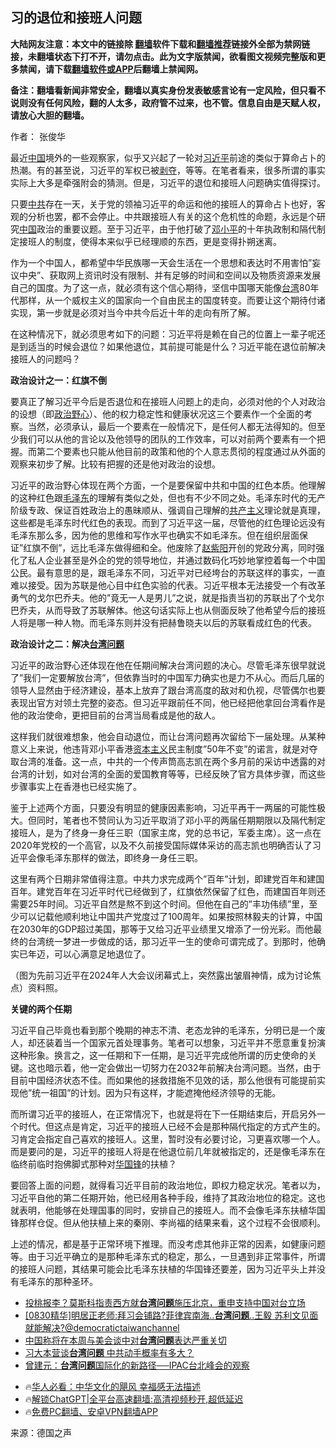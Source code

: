  <!-- 面包屑导航 --> <h2>习的退位和接班人问题</h2> <p class="notice"><b>大陆网友注意：本文中的链接除 <a href="https://github.com/bannedbook/fanqiang" >翻墙</a>软件下载和<a href="https://github.com/killgcd/justmysocks/blob/master/README.md">翻墙推荐</a>链接外全部为禁网链接，未翻墙状态下打不开，请勿点击。此为文字版禁闻，欲看图文视频完整版和更多禁闻，请下载<a href="https://github.com/bannedbook/fanqiang">翻墙软件或APP</a>后翻墙上禁闻网。</p><p>备注：翻墙看新闻非常安全，翻墙以真实身份发表敏感言论有一定风险，但只看不说则没有任何风险，翻的人太多，政府管不过来，也不管。信息自由是天赋人权，请放心大胆的翻墙。</b></p>  <div class="entry"> <p>作者： 张俊华</p> <p>最近<span class='wp_keywordlink_affiliate'><a href="https://www.bannedbook.org/" title="中国" target="_blank">中国</a></span>境外的一些观察家，似乎又兴起了一轮对<a href="https://www.bannedbook.org/bnews/tag/%e4%b9%a0%e8%bf%91%e5%b9%b3/" class="st_tag internal_tag" rel="tag" title="标签 习近平 下的日志">习近平</a>前途的类似于算命占卜的热潮。有的甚至说，习近平的军权已被<span class='wp_keywordlink'><a href="https://www.bannedbook.org/forum2/topic21.html" title="《剥夺》 黄建民 著" target="_blank">剥夺</a></span>，等等。在笔者看来，很多所谓的事实实际上大多是牵强附会的猜测。但是，习近平的退位和接班人问题确实值得探讨。</p> <p>只要<a href="https://www.bannedbook.org/bnews/tag/%e4%b8%ad%e5%85%b1/" class="st_tag internal_tag" rel="tag" title="标签 中共 下的日志">中共</a>存在一天，关于党的领袖习近平的命运和他的接班人的算命占卜也好，客观的分析也罢，都不会停止。中共跟接班人有关的这个危机性的命题，永远是个研究<a href="https://www.bannedbook.org/bnews/tag/%E4%B8%AD%E5%9B%BD/" class="st_tag internal_tag" rel="tag" title="标签 中国 下的日志">中国</a>政治的重要议题。至于习近平，由于他打破了<a href="https://www.bannedbook.org/bnews/tag/%e9%82%93%e5%b0%8f%e5%b9%b3/" class="st_tag internal_tag" rel="tag" title="标签 邓小平 下的日志">邓小平</a>的十年执政制和隔代制定接班人的制度，使得本来似乎已经理顺的东西，更是变得扑朔迷离。</p> <p>作为一个中国人，都希望中华民族哪一天会生活在一个思想和表达时不用害怕&#8221;妄议中央&#8221;、获取网上资讯时没有限制、并有足够的时间和空间以及物质资源来发展自己的国度。为了这一点，就必须有这个信心期待，坚信中国哪天能像<a href="https://www.bannedbook.org/bnews/tag/%e5%8f%b0%e6%b9%be/" class="st_tag internal_tag" rel="tag" title="标签 台湾 下的日志">台湾</a>80年代那样，从一个威权主义的国家向一个自由民主的国度转变。而要让这个期待付诸实现，第一步就是必须对当今中共今后近十年的走向有所了解。</p> <p>在这种情况下，就必须思考如下的问题：习近平将是赖在自己的位置上一辈子呢还是到适当的时候会退位？如果他退位，其前提可能是什么？习近平能在退位前解决接班人的问题吗？</p>  <p><strong>政治设计之一：红旗不倒</strong></p> <p>要真正了解习近平今后是否退位和在接班人问题上的走向，必须对他的个人对政治的设想（即<a href="https://www.bannedbook.org/bnews/tag/%E6%94%BF%E6%B2%BB%E9%87%8E%E5%BF%83/" class="st_tag internal_tag" rel="tag" title="标签 政治野心 下的日志">政治野心</a>）、他的权力稳定性和健康状况这三个要素作一个全面的考察。当然，必须承认，最后一个要素在一般情况下，是任何人都无法得知的。但至少我们可以从他的言论以及他领导的团队的工作效率，可以对前两个要素有一个把握。而第二个要素也只能从他目前的政策和他的个人意志贯彻的程度通过从外面的观察来初步了解。比较有把握的还是他对政治的设想。</p> <p>习近平的政治野心体现在两个方面，一个是要保留中共和中国的红色本质。他理解的这种红色跟<a href="https://www.bannedbook.org/bnews/tag/%e6%af%9b%e6%b3%bd%e4%b8%9c/" class="st_tag internal_tag" rel="tag" title="标签 毛泽东 下的日志">毛泽东</a>的理解有类似之处，但也有不少不同之处。毛泽东时代的无产阶级专政、保证百姓政治上的愚昧顺从、强调自己理解的<span class='wp_keywordlink'><a href="https://www.bannedbook.org/forum2/topic6177.html" title="《共产主义的终极目的》" target="_blank">共产主义</a></span>理论就是真理，这些都是毛泽东时代红色的表现。而到了习近平这一届，尽管他的红色理论远没有毛泽东那么多，因为他的思维和写作水平也确实不如毛泽东。但在组织层面保证&#8221;红旗不倒&#8221;，远比毛泽东做得细和全。他废除了<span class='wp_keywordlink'><a href="https://www.bannedbook.org/forum2/topic93.html" title="《改革历程-赵紫阳回忆录》" target="_blank">赵紫阳</a></span>开创的党政分离，同时强化了私人企业甚至是外企的党的领导地位，并通过数码化巧妙地掌控着每一个中国公民。最有意思的是，跟毛泽东不同，习近平对已经垮台的苏联这样的事实，一直难以接受。因为苏联是他心目中红色实验的代表。习近平根本无法接受一个有改革勇气的戈尔巴乔夫。他的&#8221;竟无一人是男儿&#8221;之说，就是指责当初的苏联出了个戈尔巴乔夫，从而导致了苏联解体。他这句话实际上也从侧面反映了他希望今后的接班人将是哪一种人物。而毛泽东则并没有把赫鲁晓夫以后的苏联看成红色的代表。</p> <p><strong>政治设计之二：解决<a href="https://www.bannedbook.org/bnews/tag/%E5%8F%B0%E6%B9%BE%E9%97%AE%E9%A2%98/" class="st_tag internal_tag" rel="tag" title="标签 台湾问题 下的日志">台湾问题</a></strong></p> <p>习近平的政治野心还体现在他在任期间解决台湾问题的决心。尽管毛泽东很早就说了&#8221;我们一定要解放台湾&#8221;，但依靠当时的中国军力确实也是力不从心。而后几届的领导人显然由于经济建设，基本上放弃了跟台湾高度的敌对和仇视，尽管偶尔也要表现出官方对领土完整的姿态。但习近平跟前任不同，他已经把他拿回台湾看作是他的政治使命，更把目前的台湾当局看成是他的敌人。</p>  <p>这样我们就很难想象，他会自动退位，而让台湾问题再次留给下一届处理。从某种意义上来说，他违背邓小平香港<span class='wp_keywordlink'><a href="https://www.bannedbook.org/forum2/topic920.html" title="资本主义与自由" target="_blank">资本主义</a></span>民主制度&#8221;50年不变&#8221;的诺言，就是对夺取台湾的准备。这一点，中共的一个传声筒高志凯在两个多月前的采访中透露的对台湾的计划，如对台湾的全面的爱国教育等等，已经反映了官方具体步骤，而这些步骤事实上在香港也已经实施了。</p> <p>鉴于上述两个方面，只要没有明显的健康因素影响，习近平再干一两届的可能性极大。但同时，笔者也不赞同认为习近平取消了邓小平的两届任期期限以及隔代制定接班人，是为了终身一身任三职（国家主席，党的总书记，军委主席）。这一点在2020年党校的一个高官，以及不久前接受国际媒体采访的高志凯也明确否认了习近平会像毛泽东那样的做法，即终身一身任三职。</p> <p>这里有两个日期非常值得注意。中共力求完成两个&#8221;百年&#8221;计划，即建党百年和建国百年。建党百年在习近平时代已经做到了，红旗依然保留了红色，而建国百年则还需要25年时间。习近平自然是熬不到这个时间。但他在自己的&#8221;丰功伟绩&#8221;里，至少可以记载他顺利地让中国共产党度过了100周年。如果按照林毅夫的计算，中国在2030年的GDP超过美国，那等于又给习近平业绩里又增添了一份光彩。而他最终的台湾统一梦进一步做成的话，那习近平一生的使命可谓完成了。到那时，他确实已年迈，可以心满意足地退位了。</p> <p>（图为先前习近平在2024年人大会议闭幕式上，突然露出皱眉神情，成为讨论焦点）资料照。</p> <p><strong>关键的两个任期</strong></p>  <p>习近平自己毕竟也看到那个晚期的神志不清、老态龙钟的毛泽东，分明已是一个废人，却还装着当一个国家元首处理事务。笔者可以想象，习近平并不愿意重复扮演这种形象。换言之，这一任期和下一任期，是习近平完成他所谓的历史使命的关键。这也暗示着，他一定会做出一切努力在2032年前解决台湾问题。当然，由于目前中国经济状态不佳。而如果他的拯救措施不见效的话，那么他很有可能提前实现他&#8221;统一祖国&#8221;的计划。因为只有这样，才能遮掩他经济领导的无能。</p> <p>而所谓习近平的接班人，在正常情况下，也就是将在下一任期结束后，开启另外一个时代。但这点是肯定，习近平的接班人已经不会是那种隔代指定的方式产生的。习肯定会指定自己喜欢的接班人。这里，暂时没有必要讨论，习更喜欢哪一个人。而是要问的是，习近平的接班人将是在他退位前几年就被指定的，还是像毛泽东在临终前临时抱佛脚式那种对<a href="https://www.bannedbook.org/bnews/tag/%e5%8d%8e%e5%9b%bd%e9%94%8b/" class="st_tag internal_tag" rel="tag" title="标签 华国锋 下的日志">华国锋</a>的扶植？</p> <p>要回答上面的问题，就得看习近平目前的政治地位，即权力稳定状况。笔者以为，习近平自他的第二任期开始，他已经用各种手段，维持了其政治地位的稳定。这也就表明，他能够在处理国事的同时，安排自己的接班人。而不会像毛泽东扶植华国锋那样仓促。但从他扶植上来的秦刚、李尚福的结果来看，这个过程不会很顺利。</p> <p>上述的情况，都是基于正常环境下推理。而没考虑其他非正常的因素，如健康问题等。由于习近平确立的是那种毛泽东式的稳定，那么，一旦遇到非正常事件，所谓的接班人问题，其结果可能会比毛泽东扶植的华国锋还要差，因为习近平头上并没有毛泽东的那种圣环。</p> <!--<div id="taboola-mid-1"></div>--><ul class='op-related-articles' title='相关阅读'> <li><a href='https://www.bannedbook.org/bnews/headline/20240920/2091435.html' target='_blank'>投桃报李？莫斯科指责西方就<b>台湾问题</b>施压北京，重申支持中国对台立场</a></li> <li><a href='https://www.bannedbook.org/bnews/sohnews/20240903/2083100.html' target='_blank'>[0830精华]明居正老师:拜习会铺路?菲律宾南海..<b>台湾问题</b>..王毅 苏利文见面就能解决?@democratictaiwanchannel</a></li> <li><a href='https://www.bannedbook.org/bnews/taiwannews/20240825/2079074.html' target='_blank'>中国称将在本周与美会谈中对<b>台湾问题</b>表达严重关切</a></li> <li><a href='https://www.bannedbook.org/bnews/baitai/20240823/2078163.html' target='_blank'>习大本营谈<b>台湾问题</b> 中共动手概率有多大？</a></li> <li><a href='https://www.bannedbook.org/bnews/baitai/20240804/2070424.html' target='_blank'>曾建元：<b>台湾问题</b>国际化的新路径──IPAC台北峰会的观察</a></li> </ul> <ul class="texttj"> <!--<li>🔥<a href="https://www.bannedbook.org/bnews/ssgc/20230219/1850782.html" target="_blank">法国犹太老板：神告诉我们，只有一位中国人能救人类</a></li>--> <li>🔥<a href="https://www.bannedbook.org/bnews/comments/20220220/1694796.html" target="_blank">华人必看：中华文化的飓风 幸福感无法描述</a></li> <li>🔥<a href="https://github.com/bannedbook/fanqiang/wiki/V2ray%E6%9C%BA%E5%9C%BA" target="_blank">解锁ChatGPT|全平台高速翻墙:高清视频秒开,超低延迟</a></li> <li>🔥<a href="https://github.com/bannedbook/fanqiang/wiki/%E7%A6%81%E9%97%BB%E7%BD%91%E5%AE%89%E5%8D%93%E7%BF%BB%E5%A2%99%E6%96%B0%E9%97%BBAPP" target="_blank">免费PC翻墙、安卓VPN翻墙APP</a></li> </ul><p class="src-info">来源：德国之声 </p> <a name='sharetosocial'></a> <div style="margin-bottom:5px;padding-bottom:5px;clear:both"> <div id="archive-pix-1" class="banner-ads"> <!-- AuctionX Display platform tag START --> <div id="27602x728x90x621x_ADSLOT1" clicktrack="%%CLICK_URL_ESC%%"></div>  <!-- AuctionX Display platform tag END --> </div> <div id="archive-pix-2" class="banner-ads"> <!-- AuctionX Display platform tag START --> <div id="27556x300x250x621x_ADSLOT1" clicktrack="%%CLICK_URL_ESC%%" style="margin:0 auto;text-align:center"></div>  <!-- AuctionX Display platform tag END --> </div> </div>  <div id="archive-pix-1" class="banner-ads"> <!-- AuctionX Display platform tag START --> <div id="27603x728x90x621x_ADSLOT1" clicktrack="%%CLICK_URL_ESC%%"></div>  <!-- AuctionX Display platform tag END --> </div> </div><!--END ENTRY--> 